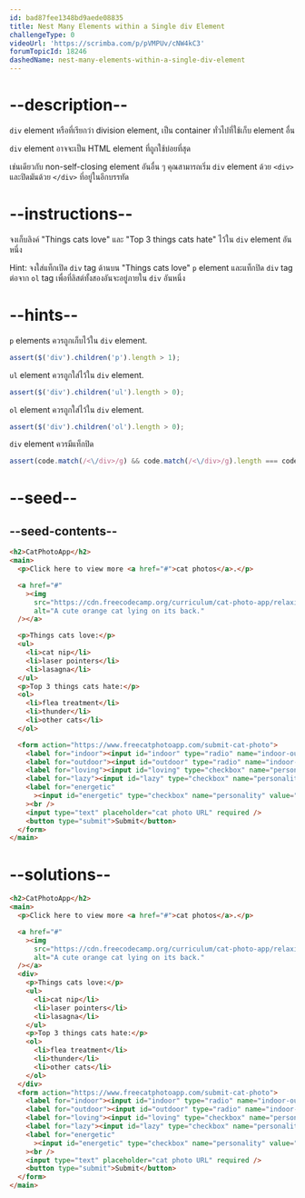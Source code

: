 ```yaml
---
id: bad87fee1348bd9aede08835
title: Nest Many Elements within a Single div Element
challengeType: 0
videoUrl: 'https://scrimba.com/p/pVMPUv/cNW4kC3'
forumTopicId: 18246
dashedName: nest-many-elements-within-a-single-div-element
---
```


# --description--

`div` element หรือที่เรียกว่า division element, เป็น container ทั่วไปที่ใช้เก็บ element อื่น

`div` element อาจจะเป็น HTML element ที่ถูกใช้บ่อยที่สุด

เช่นเดียวกับ non-self-closing element อันอื่น ๆ คุณสามารถเริ่ม `div` element ด้วย `<div>` และปิดมันด้วย `</div>` ที่อยู่ในอีกบรรทัด

# --instructions--

จงเก็บลิงค์ "Things cats love" และ "Top 3 things cats hate" ไว้ใน `div` element อันหนึ่ง

Hint: จงใส่แท็กเปิด `div` tag ด้านบน "Things cats love" `p` element และแท็กปิด `div` tag ต่อจาก `ol` tag เพื่อที่ลิสต์ทั้งสองอันจะอยู่ภายใน `div` อันหนึ่ง

# --hints--

`p` elements ควรถูกเก็บไว้ใน `div` element.

```js
assert($('div').children('p').length > 1);
```

`ul` element ควรถูกใส่ไว้ใน `div` element.

```js
assert($('div').children('ul').length > 0);
```

`ol` element ควรถูกใส่ไว้ใน `div` element.

```js
assert($('div').children('ol').length > 0);
```

`div` element ควรมีแท็กปิด

```js
assert(code.match(/<\/div>/g) && code.match(/<\/div>/g).length === code.match(/<div>/g).length);
```

# --seed--

## --seed-contents--

```html
<h2>CatPhotoApp</h2>
<main>
  <p>Click here to view more <a href="#">cat photos</a>.</p>

  <a href="#"
    ><img
      src="https://cdn.freecodecamp.org/curriculum/cat-photo-app/relaxing-cat.jpg"
      alt="A cute orange cat lying on its back."
  /></a>

  <p>Things cats love:</p>
  <ul>
    <li>cat nip</li>
    <li>laser pointers</li>
    <li>lasagna</li>
  </ul>
  <p>Top 3 things cats hate:</p>
  <ol>
    <li>flea treatment</li>
    <li>thunder</li>
    <li>other cats</li>
  </ol>

  <form action="https://www.freecatphotoapp.com/submit-cat-photo">
    <label for="indoor"><input id="indoor" type="radio" name="indoor-outdoor" value="indoor" checked /> Indoor</label>
    <label for="outdoor"><input id="outdoor" type="radio" name="indoor-outdoor" value="outdoor" /> Outdoor</label><br />
    <label for="loving"><input id="loving" type="checkbox" name="personality" value="loving" checked /> Loving</label>
    <label for="lazy"><input id="lazy" type="checkbox" name="personality" value="lazy" /> Lazy</label>
    <label for="energetic"
      ><input id="energetic" type="checkbox" name="personality" value="energetic" /> Energetic</label
    ><br />
    <input type="text" placeholder="cat photo URL" required />
    <button type="submit">Submit</button>
  </form>
</main>
```

# --solutions--

```html
<h2>CatPhotoApp</h2>
<main>
  <p>Click here to view more <a href="#">cat photos</a>.</p>

  <a href="#"
    ><img
      src="https://cdn.freecodecamp.org/curriculum/cat-photo-app/relaxing-cat.jpg"
      alt="A cute orange cat lying on its back."
  /></a>
  <div>
    <p>Things cats love:</p>
    <ul>
      <li>cat nip</li>
      <li>laser pointers</li>
      <li>lasagna</li>
    </ul>
    <p>Top 3 things cats hate:</p>
    <ol>
      <li>flea treatment</li>
      <li>thunder</li>
      <li>other cats</li>
    </ol>
  </div>
  <form action="https://www.freecatphotoapp.com/submit-cat-photo">
    <label for="indoor"><input id="indoor" type="radio" name="indoor-outdoor" value="indoor" checked /> Indoor</label>
    <label for="outdoor"><input id="outdoor" type="radio" name="indoor-outdoor" value="outdoor" /> Outdoor</label><br />
    <label for="loving"><input id="loving" type="checkbox" name="personality" value="loving" checked /> Loving</label>
    <label for="lazy"><input id="lazy" type="checkbox" name="personality" value="lazy" /> Lazy</label>
    <label for="energetic"
      ><input id="energetic" type="checkbox" name="personality" value="energetic" /> Energetic</label
    ><br />
    <input type="text" placeholder="cat photo URL" required />
    <button type="submit">Submit</button>
  </form>
</main>
```
